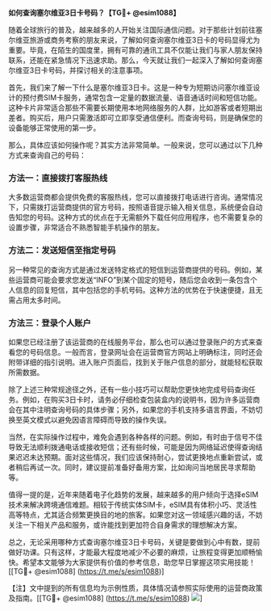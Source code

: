 **如何查询塞尔维亚3日卡号码？【TG💪+ @esim1088】**

随着全球旅行的普及，越来越多的人开始关注国际通信问题。对于那些计划前往塞尔维亚旅游或商务考察的朋友来说，了解如何查询塞尔维亚3日卡的号码显得尤为重要。毕竟，在陌生的国度里，拥有可靠的通讯工具不仅能让我们与家人朋友保持联系，还能在紧急情况下迅速求助。那么，今天就让我们一起深入了解如何查询塞尔维亚3日卡号码，并探讨相关的注意事项。

首先，我们来了解一下什么是塞尔维亚3日卡。这是一种专为短期访问塞尔维亚设计的预付费SIM卡服务，通常包含一定量的数据流量、语音通话时间和短信功能。这种卡片非常适合那些不需要长期使用本地网络服务的人群，比如游客或者短期出差者。购买后，用户只需激活即可立即享受通信便利。而查询号码，则是确保您的设备能够正常使用的第一步。

那么，具体应该如何操作呢？其实方法非常简单。一般来说，您可以通过以下几种方式来查询自己的号码：

### 方法一：直接拨打客服热线
大多数运营商都会提供免费的客服热线，您可以直接拨打电话进行咨询。通常情况下，只需拨打运营商提供的官方号码，按照语音提示输入相关信息，系统便会自动告知您的号码。这种方式的优点在于无需额外下载任何应用程序，也不需要复杂的设置步骤，非常适合不熟悉智能手机操作的朋友。

### 方法二：发送短信至指定号码
另一种常见的查询方式是通过发送特定格式的短信到运营商提供的号码。例如，某些运营商可能会要求您发送“INFO”到某个固定的短号，随后您会收到一条包含个人信息的回复短信，其中包括您的手机号码。这种方法的优势在于快速便捷，且无需占用太多时间。

### 方法三：登录个人账户
如果您已经注册了该运营商的在线服务平台，那么也可以通过登录账户的方式来查看您的号码信息。一般而言，登录网址会在运营商官方网站上明确标注，同时还会附带详细的指引说明。进入账户页面后，找到关于账户信息的部分，就能轻松获取所需数据。

除了上述三种常规途径之外，还有一些小技巧可以帮助您更快地完成号码查询任务。例如，在购买3日卡时，请务必仔细检查包装盒内的说明书，因为许多运营商会在其中注明查询号码的具体步骤；另外，如果您的手机支持多语言界面，不妨切换至英文模式以避免因语言障碍而导致的操作失误。

当然，在实际操作过程中，难免会遇到各种各样的问题。例如，有时由于信号不佳导致无法顺利拨通电话或接收短信；还有些时候，可能是因为网络延迟使得查询结果迟迟未达预期。面对这些情况，我们应该保持耐心，尝试更换地点重新尝试，或者稍后再试一次。同时，建议提前准备好备用方案，比如询问当地居民寻求帮助等。

值得一提的是，近年来随着电子化趋势的发展，越来越多的用户倾向于选择eSIM技术来解决跨境通信难题。相较于传统实体SIM卡，eSIM具有体积小巧、灵活性高等特点，尤其适合频繁更换目的地的旅客。如果您对这一领域感兴趣的话，不妨关注一下相关产品和服务，或许能找到更加符合自身需求的理想解决方案。

总之，无论采用哪种方式查询塞尔维亚3日卡号码，关键是要做到心中有数，提前做好功课。只有这样，才能最大程度地减少不必要的麻烦，让旅程变得更加顺畅愉快。希望本文能够为大家提供有价值的参考信息，助您早日掌握这项实用技能！[[TG💪+ @esim1088] (https://t.me/s/esim1088)]

【注】文中提到的所有信息均为示例性质，具体情况请参照实际使用的运营商政策及指南。[[TG💪+ @esim1088] (https://t.me/s/esim1088) ![](https://i.postimg.cc/4NQfJmqS/Snipaste-2025-05-13-00-14-12.png)]